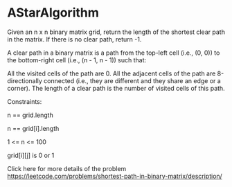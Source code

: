 # AStarAlgorithm

Given an n x n binary matrix grid, return the length of the shortest clear path in the matrix. If there is no clear path, return -1.

A clear path in a binary matrix is a path from the top-left cell (i.e., (0, 0)) to the bottom-right cell (i.e., (n - 1, n - 1)) such that:

All the visited cells of the path are 0.
All the adjacent cells of the path are 8-directionally connected (i.e., they are different and they share an edge or a corner).
The length of a clear path is the number of visited cells of this path.

Constraints:

n == grid.length

n == grid[i].length

1 <= n <= 100

grid[i][j] is 0 or 1

Click here for more details of the problem https://leetcode.com/problems/shortest-path-in-binary-matrix/description/

